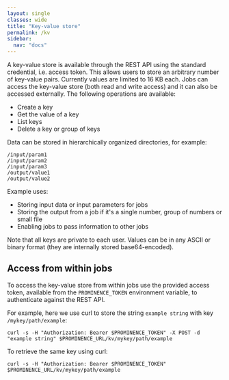 ```yaml
---
layout: single
classes: wide
title: "Key-value store"
permalink: /kv
sidebar:
  nav: "docs"
---
```


A key-value store is available through the REST API using the standard credential, i.e. access token.
This allows users to
store an arbitrary number of key-value pairs. Currently values are limited to 16 KB each. Jobs can access the key-value store (both read and write access)
and it can also be accessed externally. The following operations are available:
* Create a key
* Get the value of a key
* List keys
* Delete a key or group of keys

Data can be stored in hierarchically organized directories, for example:
```
/input/param1
/input/param2
/input/param3
/output/value1
/output/value2
```

Example uses:
* Storing input data or input parameters for jobs
* Storing the output from a job if it's a single number, group of numbers or small file
* Enabling jobs to pass information to other jobs

Note that all keys are private to each user. Values can be in any ASCII or binary format (they are internally stored base64-encoded).

## Access from within jobs
To access the key-value store from within jobs use the provided access token, available from the `PROMINENCE_TOKEN` environment variable,
to authenticate against the REST API.

For example, here we use curl to store the string `example string` with key `/mykey/path/example`:
```
curl -s -H "Authorization: Bearer $PROMINENCE_TOKEN" -X POST -d "example string" $PROMINENCE_URL/kv/mykey/path/example
```
To retrieve the same key using curl:
```
curl -s -H "Authorization: Bearer $PROMINENCE_TOKEN" $PROMINENCE_URL/kv/mykey/path/example
```
